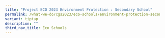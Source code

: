 ```yaml
---
title: "Project ECO 2023 Environment Protection : Secondary School"
permalink: /what-we-do/cgs2023/eco-schools/environment-protection-secondary-school/
variant: tiptap
description: ""
third_nav_title: Eco Schools
---
```

